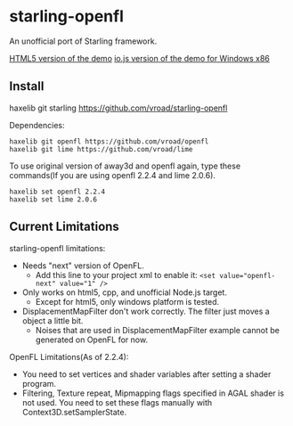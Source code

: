 starling-openfl
===============
An unofficial port of Starling framework.

[HTML5 version of the demo](http://vroad.github.io/starling-samples)
[io.js version of the demo for Windows x86](https://www.dropbox.com/s/nbmv1ga1vn9p443/Starling_Demo_iojs_20150214.zip?dl=0)

Install
-------
   haxelib git starling https://github.com/vroad/starling-openfl

Dependencies:

    haxelib git openfl https://github.com/vroad/openfl
    haxelib git lime https://github.com/vroad/lime

To use original version of away3d and openfl again, type these commands(If you are using openfl 2.2.4 and lime 2.0.6).

    haxelib set openfl 2.2.4
    haxelib set lime 2.0.6

Current Limitations
-------------------

starling-openfl limitations:

* Needs "next" version of OpenFL.
  * Add this line to your project xml to enable it: ```<set value="openfl-next" value="1" />```
* Only works on html5, cpp, and unofficial Node.js target.
  * Except for html5, only windows platform is tested. 
* DisplacementMapFilter don't work correctly. The filter just moves a object a little bit.
  * Noises that are used in DisplacementMapFilter example cannot be generated on OpenFL for now.

OpenFL Limitations(As of 2.2.4):

* You need to set vertices and shader variables after setting a shader program.
* Filtering, Texture repeat, Mipmapping flags specified in AGAL shader is not used. You need to set these flags manually with Context3D.setSamplerState.
